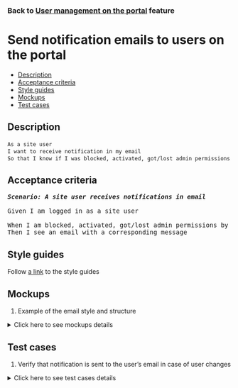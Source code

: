 ### Back to [User management on the portal](../../) feature

# Send notification emails to users on the portal

- [Description](#description)
- [Acceptance criteria](#acceptance-criteria)
- [Style guides](#style-guides)
- [Mockups](#mockups)
- [Test cases](#test-cases)

## Description

    As a site user
    I want to receive notification in my email
    So that I know if I was blocked, activated, got/lost admin permissions

## Acceptance criteria

<pre>
<b><i>Scenario: A site user receives notifications in email</i></b>

Given I am logged in as a site user

When I am blocked, activated, got/lost admin permissions by the admin user
Then I see an email with a corresponding message
</pre>

## Style guides

Follow [a link](https://www.figma.com/proto/0zkkf5WC77OSpvyD6YXpFE/Style-guides?page-id=0%3A1&node-id=19%3A5368&viewport=266%2C48%2C0.54&scaling=min-zoom&starting-point-node-id=19%3A5368) to the style guides

## Mockups

1. Example of the email style and structure

<details>
  <summary>Click here to see mockups details</summary>

**1. Example of the email style and structure:**

![Example of the email style and structure](/sports_hub_portal/web_application_features/user_management/images/mail_style_example.png)

</details>

## Test cases

1. Verify that notification is sent to the user’s email in case of user changes

<details>
  <summary>Click here to see test cases details</summary>

### **#1. Verify that notification is sent to the user’s email in case of user changes**

|Preconditions|Steps|Expected result
--------------|-----|----------
|- Log in with admin account</br>- Go to the <b>Users</b> configuration page</br>- There is an active user on the <b>Users</b> tab</br>- There is a blocked user on the <b>Users</b> tab</br>- There is another admin on the <b>Admins</b> tab|1) Block the active user</br>2) Make the blocked user active</br>3) Set admin permissions for the active user</br>4) Remove admin permissions from another admin</br>5) Delete the active user</br>6) Delete the blocked user</br>7) Delete another admin|1)-4) The email about changes is sent to the users’ emails</br>5)-7) No emails about changes|
</details>
